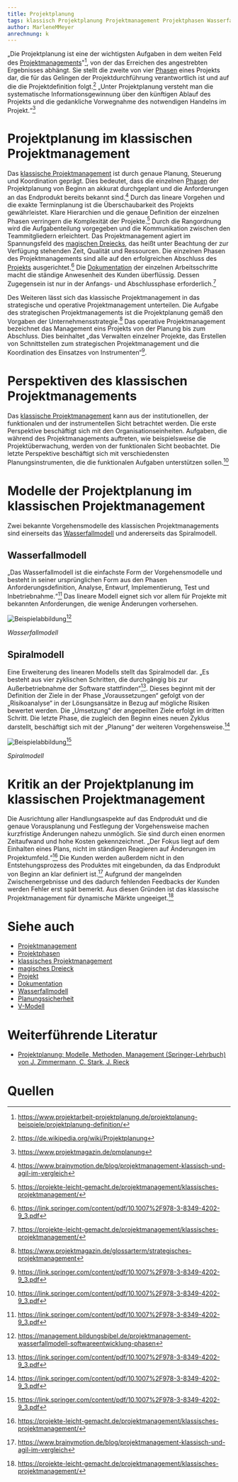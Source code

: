 ```yaml
---
title: Projektplanung
tags: klassisch Projektplanung Projektmanagement Projektphasen Wasserfallmodell Spiralmodell
author: MarleneMMeyer
anrechnung: k
--- 
```


„Die Projektplanung ist eine der wichtigsten Aufgaben in dem weiten Feld des [Projektmanagements](Projektmanagement.md)"[^1], von der das Erreichen des angestrebten Ergebnisses abhängt. Sie stellt die zweite von vier [Phasen](Projektphasen_klassisch.md) eines Projekts dar, die für das Gelingen der Projektdurchführung verantwortlich ist und auf die die Projektdefinition folgt.[^2] „Unter Projektplanung versteht man die systematische Informationsgewinnung über den künftigen Ablauf des Projekts und die gedankliche Vorwegnahme des notwendigen Handelns im Projekt.“[^3]


# Projektplanung im klassischen Projektmanagement

Das [klassische Projektmanagement](Projektmanagement.md) ist durch genaue Planung, Steuerung und Koordination geprägt. Dies bedeutet, dass die einzelnen [Phasen](Projektphasen_klassisch.md) der Projektplanung von Beginn an akkurat durchgeplant und die Anforderungen an das Endprodukt bereits bekannt sind.[^4] Durch das lineare Vorgehen und die exakte Terminplanung ist die Überschaubarkeit des Projekts gewährleistet. Klare Hierarchien und die genaue Definition der einzelnen Phasen verringern die Komplexität der Projekte.[^5] Durch die Rangordnung wird die Aufgabenteilung vorgegeben und die Kommunikation zwischen den Teammitgliedern erleichtert. Das Projektmanagement agiert im Spannungsfeld des [magischen Dreiecks](Magisches_Dreieck.md), das heißt unter Beachtung der zur Verfügung stehenden Zeit, Qualität und Ressourcen. Die einzelnen Phasen des Projektmanagements sind alle auf den erfolgreichen Abschluss des [Projekts](Projekt.md) ausgerichtet.[^6] Die [Dokumentation](Projektdokumentation.md) der einzelnen Arbeitsschritte macht die ständige Anwesenheit des Kunden überflüssig. Dessen Zugegensein ist nur in der Anfangs- und Abschlussphase erforderlich.[^5]

Des Weiteren lässt sich das klassische Projektmanagement in das strategische und operative Projektmanagement unterteilen. Die Aufgabe des strategischen Projektmanagements ist die Projektplanung gemäß den Vorgaben der Unternehmensstrategie.[^7] Das operative Projektmanagement bezeichnet das Management eins Projekts von der Planung bis zum Abschluss. Dies beinhaltet „das Verwalten einzelner Projekte, das Erstellen von Schnittstellen zum strategischen Projektmanagement und die Koordination des Einsatzes von Instrumenten“[^6].


# Perspektiven des klassischen Projektmanagements

Das [klassische Projektmanagement](Projektmanagement.md) kann aus der institutionellen, der funktionalen und der instrumentellen Sicht betrachtet werden. Die erste Perspektive beschäftigt sich mit den Organisationseinheiten. Aufgaben, die während des Projektmanagements auftreten, wie beispielsweise die Projektüberwachung, werden von der funktionalen Sicht beobachtet. Die letzte Perspektive beschäftigt sich mit verschiedensten Planungsinstrumenten, die die funktionalen Aufgaben unterstützen sollen.[^6]


# Modelle der Projektplanung im klassischen Projektmanagement

Zwei bekannte Vorgehensmodelle des klassischen Projektmanagements sind einerseits das [Wasserfallmodell](Wasserfall_Modell.md) und andererseits das Spiralmodell.

## Wasserfallmodell 

„Das Wasserfallmodell ist die einfachste Form der Vorgehensmodelle und besteht in seiner ursprünglichen Form aus den Phasen Anforderungsdefinition, Analyse, Entwurf, Implementierung, Test und Inbetriebnahme.“[^6] Das lineare Modell eignet sich vor allem für Projekte mit bekannten Anforderungen, die wenige Änderungen vorhersehen.

![Beispielabbildung](Projektplanung/Wasserfallmodell.jpg)[^8]

*Wasserfallmodell*

## Spiralmodell

Eine Erweiterung des linearen Modells stellt das Spiralmodell dar. „Es besteht aus vier zyklischen Schritten, die durchgängig bis zur Außerbetriebnahme der Software stattfinden“[^6]. Dieses beginnt mit der Definition der Ziele in der Phase „Voraussetzungen“ gefolgt von der „Risikoanalyse“ in der Lösungsansätze in Bezug auf mögliche Risiken bewertet werden. Die „Umsetzung“ der angepeilten Ziele erfolgt im dritten Schritt. Die letzte Phase, die zugleich den Beginn eines neuen Zyklus darstellt, beschäftigt sich mit der „Planung“ der weiteren Vorgehensweise.[^6]

![Beispielabbildung](Projektplanung/Spiralmodell.jpg)[^6]

*Spiralmodell*


# Kritik an der Projektplanung im klassischen Projektmanagement

Die Ausrichtung aller Handlungsaspekte auf das Endprodukt und die genaue Vorausplanung und Festlegung der Vorgehensweise machen kurzfristige Änderungen nahezu unmöglich. Sie sind durch einen enormen Zeitaufwand und hohe Kosten gekennzeichnet. „Der Fokus liegt auf dem Einhalten eines Plans, nicht im ständigen Reagieren auf Änderungen im Projektumfeld.“[^5] Die Kunden werden außerdem nicht in den Entstehungsprozess des Produktes mit eingebunden, da das Endprodukt von Beginn an klar definiert ist.[^4] Aufgrund der mangelnden Zwischenergebnisse und des dadurch fehlenden Feedbacks der Kunden werden Fehler erst spät bemerkt. Aus diesen Gründen ist das klassische Projektmanagement für dynamische Märkte ungeeiget.[^5]


# Siehe auch

* [Projektmanagement](Projektmanagement.md)
* [Projektphasen](Projektphasen_klassisch.md)
* [klassisches Projektmanagement](Projektmanagement.md)
* [magisches Dreieck](Magisches_Dreieck.md)
* [Projekt](Projekt.md)
* [Dokumentation](Projektdokumentation.md)
* [Wasserfallmodell](Wasserfall_Modell.md) 
* [Planungssicherheit](Planungssicherheit.md)
* [V-Modell](VModell.md)

# Weiterführende Literatur

* [Projektplanung: Modelle, Methoden, Management (Springer-Lehrbuch) von J. Zimmermann, C. Stark, J. Rieck](https://link.springer.com/book/9783642118784)

# Quellen

[^1]: https://www.projektarbeit-projektplanung.de/projektplanung-beispiele/projektplanung-definition/
[^2]: https://de.wikipedia.org/wiki/Projektplanung
[^3]: https://www.projektmagazin.de/pmplanung
[^4]: https://www.brainymotion.de/blog/projektmanagement-klassisch-und-agil-im-vergleich
[^5]: https://projekte-leicht-gemacht.de/projektmanagement/klassisches-projektmanagement/
[^6]: https://link.springer.com/content/pdf/10.1007%2F978-3-8349-4202-9_3.pdf
[^7]: https://www.projektmagazin.de/glossarterm/strategisches-projektmanagement
[^8]: https://management.bildungsbibel.de/projektmanagement-wasserfallmodell-softwareentwicklung-phasen

